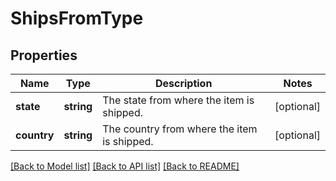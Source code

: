 # ShipsFromType

## Properties
Name | Type | Description | Notes
------------ | ------------- | ------------- | -------------
**state** | **string** | The state from where the item is shipped. | [optional] 
**country** | **string** | The country from where the item is shipped. | [optional] 

[[Back to Model list]](../README.md#documentation-for-models) [[Back to API list]](../README.md#documentation-for-api-endpoints) [[Back to README]](../README.md)



